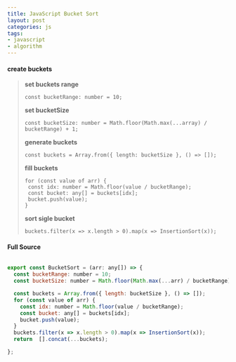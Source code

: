 ```yaml
---
title: JavaScript Bucket Sort
layout: post
categories: js
tags:
- javascript
- algorithm
---
```


#### create buckets

>  **set buckets range**
>  
> ```
> const bucketRange: number = 10;
> ```
> 
> **set  bucketSize**
> 
>  ```
>  const bucketSize: number = Math.floor(Math.max(...array) / bucketRange) + 1;
>  ```
>
> **generate buckets**
> ```
> const buckets = Array.from({ length: bucketSize }, () => []);
> ```
> 
> **fill buckets**
> 
>  ```
>  for (const value of arr) {
>   const idx: number = Math.floor(value / bucketRange);
>   const bucket: any[] = buckets[idx];
>   bucket.push(value);
> }
> ```
> 
> **sort sigle bucket**
> 
>  ```
>  buckets.filter(x => x.length > 0).map(x => InsertionSort(x));
>  ```


#### Full Source

```javascript

export const BucketSort = (arr: any[]) => {
  const bucketRange: number = 10;
  const bucketSize: number = Math.floor(Math.max(...arr) / bucketRange) + 1;

  const buckets = Array.from({ length: bucketSize }, () => []);
  for (const value of arr) {
    const idx: number = Math.floor(value / bucketRange);
    const bucket: any[] = buckets[idx];
    bucket.push(value);
  }
  buckets.filter(x => x.length > 0).map(x => InsertionSort(x));
  return  [].concat(...buckets);

};

```